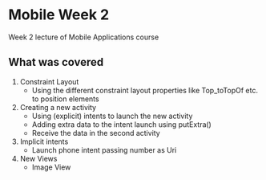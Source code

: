 # Mobile Week 2

Week 2 lecture of Mobile Applications course

## What was covered

1. Constraint Layout
    - Using the different constraint layout properties like Top_toTopOf etc. to position elements
2. Creating a new activity
    - Using (explicit) intents to launch the new activity
    - Adding extra data to the intent launch using putExtra()
    - Receive the data in the second activity
3. Implicit intents
    - Launch phone intent passing number as Uri
4. New Views
    - Image View

